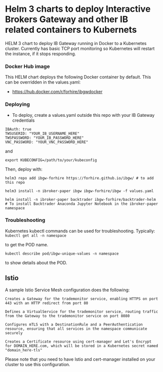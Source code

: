 # Helm 3 charts to deploy Interactive Brokers Gateway and other IB related containers to Kubernets

HELM 3 chart to deploy IB Gateway running in Docker to a Kubernetes cluster. Currently has basic TCP port monitoring so Kubernetes will restart the instance, if it stops responding.

### Docker Hub image

This HELM chart deploys the following Docker container by default. This can be overridden in the values.yaml:

* https://hub.docker.com/r/forhire/ibgwdocker

### Deploying

* To deploy, create a values.yaml outside this repo with your IB Gateway credentials

```
IBAuth: true
TWSUSERID: "YOUR_IB_USERNAME_HERE"
TWSPASSWORD: "YOUR_IB_PASSWORD_HERE"
VNC_PASSWORD: "YOUR_VNC_PASSWORD_HERE"
```

and 

```export KUBECONFIG=/path/to/your/kubeconfig```

Then, deploy with:

```
helm3 repo add ibgw-forhire https://forhire.github.io/ibgw/ # to add this repo

helm3 install -n ibroker-paper ibgw ibgw-forhire/ibgw -f values.yaml 

helm install -n ibroker-paper backtrader ibgw-forhire/backtrader-helm # To install Backtrader Anaconda Jupyter Notebook in the ibroker-paper namespace

```

### Troubleshooting

Kubernetes kubectl commands can be used for troubleshooting. Typically:
```kubectl get all -n namespace```

to get the POD name.

```kubectl describe pod/ibgw-unique-values -n namespace```

to show details about the POD. 

## Istio 

A sample Istio Service Mesh configuration does the following:

    Creates a Gateway for the trademonitor service, enabling HTTPS on port 443 with an HTTP redirect from port 80

    Defines a VirtualService for the trademonitor service, routing traffic from the Gateway to the trademonitor service on port 8080

    Configures mTLS with a DestinationRule and a PeerAuthentication resource, ensuring that all services in the namespace communicate securely

    Creates a Certificate resource using cert-manager and Let's Encrypt for DOMAIN_HERE.com, which will be stored in a Kubernetes secret named "domain_here-tls"

Please note that you need to have Istio and cert-manager installed on your cluster to use this configuration.

